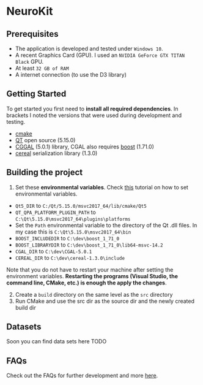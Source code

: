 # NeuroKit

## Prerequisites
* The application is developed and tested under `Windows 10`.
* A recent Graphics Card (GPU). I used an `NVIDIA GeForce GTX TITAN Black` GPU. 
* At least `32 GB of RAM`
* A internet connection (to use the D3 library)

## Getting Started
To get started you first need to **install all required dependencies**. In brackets I noted the versions that were used during development and testing.
* [cmake](https://cmake.org/)
* [QT](https://www.qt.io/download-open-source?hsCtaTracking=9f6a2170-a938-42df-a8e2-a9f0b1d6cdce%7C6cb0de4f-9bb5-4778-ab02-bfb62735f3e5) open source (5.15.0)
* [CGGAL](https://www.cgal.org/download.html) (5.0.1) library, CGAL also requires [boost](https://www.boost.org/) (1.71.0)
* [cereal](https://uscilab.github.io/cereal/) serialization library (1.3.0)

## Building the project
1. Set these **environmental variables**. Check [this](https://www.youtube.com/watch?v=bEroNNzqlF4) tutorial on how to set environmental variables. 
* `Qt5_DIR` to `C:/Qt/5.15.0/msvc2017_64/lib/cmake/Qt5`
* `QT_QPA_PLATFORM_PLUGIN_PATH` to `C:\Qt\5.15.0\msvc2017_64\plugins\platforms`
* Set the `Path` environmental variable to the directory of the Qt .dll files. In my case this is `C:\Qt\5.15.0\msvc2017_64\bin`
* `BOOST_INCLUDEDIR` to `C:\dev\boost_1_71_0`
* `BOOST_LIBRARYDIR` to `C:\dev\boost_1_71_0\lib64-msvc-14.2`
* `CGAL_DIR` to `C:\dev\CGAL-5.0.1`
* `CEREAL_DIR` to `C:\dev\cereal-1.3.0\include`


Note that you do not have to restart your machine after setting the environment variables. **Restarting the programs (Visual Studio, the command line, CMake, etc.) is enough the apply the changes**.  

2. Create a `build` directory on the same level as the `src` directory
3. Run CMake and use the src dir as the source dir and the newly created build dir

## Datasets
Soon you can find data sets here TODO

## FAQs
Check out the FAQs for further development and more [here](https://github.com/jakobtroidl/NeuroKit/wiki/FAQs). 



